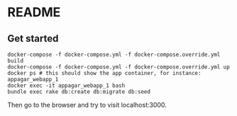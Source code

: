 # README

## Get started

```
docker-compose -f docker-compose.yml -f docker-compose.override.yml build
docker-compose -f docker-compose.yml -f docker-compose.override.yml up
docker ps # this should show the app container, for instance: appagar_webapp_1
docker exec -it appagar_webapp_1 bash
bundle exec rake db:create db:migrate db:seed
```

Then go to the browser and try to visit localhost:3000.